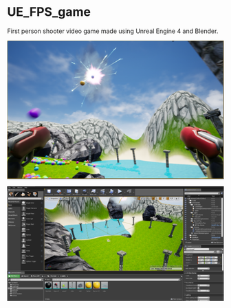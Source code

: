 # UE_FPS_game

First person shooter video game made using Unreal Engine 4 and Blender.

![alt text](https://github.com/AmonRS/UE_FPS_game/blob/master/scrn1.png)

![alt text](https://github.com/AmonRS/UE_FPS_game/blob/master/scrn2.png)
